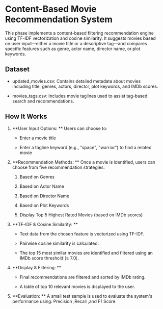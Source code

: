 # Content-Based Movie Recommendation System

This phase implements a content-based filtering recommendation engine using TF-IDF vectorization and cosine similarity. It suggests movies based on user input—either a movie title or a descriptive tag—and compares specific features such as genre, actor name, director name, or plot keywords.

## Dataset
 
 - updated_movies.csv: Contains detailed metadata about movies including title, genres, actors, director, plot keywords, and IMDb scores.

 - movies_tags.csv: Includes movie taglines used to assist tag-based search and recommendations.

## How It Works

1. **User Input Options: **
Users can choose to:

    - Enter a movie title

    - Enter a tagline keyword (e.g., "space", "warrior") to find a related movie

2. **Recommendation Methods: **
Once a movie is identified, users can choose from five recommendation strategies:

   1. Based on Genres

   2. Based on Actor Name

   3. Based on Director Name

   4. Based on Plot Keywords

   5. Display Top 5 Highest Rated Movies (based on IMDb scores)

3. **TF-IDF & Cosine Similarity: **

   - Text data from the chosen feature is vectorized using TF-IDF.

   - Pairwise cosine similarity is calculated.

   - The top 15 most similar movies are identified and filtered using an IMDb score threshold (≥ 7.0).

4. **Display & Filtering: **
   - Final recommendations are filtered and sorted by IMDb rating.
 
   - A table of top 10 relevant movies is displayed to the user.

5. **Evaluation: **
A small test sample is used to evaluate the system's performance using: Precision ,Recall ,and F1 Score

